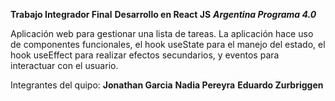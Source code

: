 **Trabajo Integrador Final**
**Desarrollo en React JS** ***Argentina Programa 4.0***

Aplicación web para gestionar una lista de tareas. 
La aplicación hace uso de componentes funcionales, el hook useState para el manejo del estado, el hook useEffect para realizar efectos secundarios, y eventos para interactuar con el usuario.

Integrantes del quipo:
**Jonathan Garcia** [](https://github.com/jh0nnybyt3)
**Nadia Pereyra** [](https://github.com/NaSP32)
**Eduardo Zurbriggen**[](https://github.com/Eduzurbriggen14)



